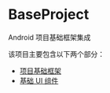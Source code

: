 # BaseProject
Android  项目基础框架集成



该项目主要包含以下两个部分：

- [项目基础框架](https://github.com/Heart-Beats/BaseProject/blob/main/libs/project/README.md)
- [基础 UI 组件](https://github.com/Heart-Beats/BaseProject/blob/main/libs/uikit/README.md)
